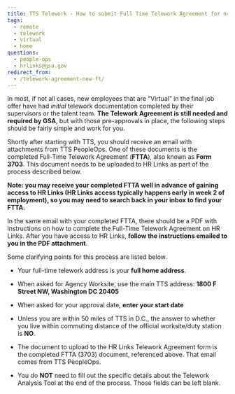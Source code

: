 ```yaml
---
title: TTS Telework - How to submit Full Time Telework Agreement for new hires
tags:
  - remote
  - telework
  - virtual
  - home
questions:
  - people-ops
  - hrlinks@gsa.gov
redirect_from:
  - /telework-agreement-new-ft/
---
```


In most, if not all cases, new employees that are “Virtual” in the final job offer have had _initial_ telework documentation completed by their supervisors or the talent team. **The Telework Agreement is still needed and required by GSA**, but with those pre-approvals in place, the following steps should be fairly simple and work for you.

Shortly after starting with TTS, you should receive an email with attachments from TTS PeopleOps. One of these documents is the completed Full-Time Telework Agreement (**FTTA**), also known as **Form 3703**. This document needs to be uploaded to HR Links as part of the process described below.

**Note: you may receive your completed FTTA well in advance of gaining access to HR Links (HR Links access typically happens early in week 2 of employment), so you may need to search back in your inbox to find your FTTA.**

In the same email with your completed FTTA, there should be a PDF with instructions on how to complete the Full-Time Telework Agreement on HR Links. After you have access to HR Links, **follow the instructions emailed to you in the PDF attachment**.

Some clarifying points for this process are listed below.

- Your full-time telework address is your **full home address**.

- When asked for Agency Worksite, use the main TTS address:
  **1800 F Street NW, Washington DC 20405**

- When asked for your approval date, **enter your start date**

- Unless you are within 50 miles of TTS in D.C., the answer to whether you live within commuting distance of the official worksite/duty station is **NO**.

- The document to upload to the HR Links Telework Agreement form is the completed FTTA (3703) document, referenced above. That email comes from TTS PeopleOps.

- You do **NOT** need to fill out the specific details about the Telework Analysis Tool at the end of the process. Those fields can be left blank.
